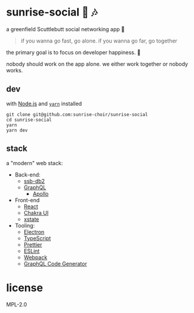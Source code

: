 # sunrise-social 🌅 🎶

a greenfield Scuttlebutt social networking app 🌱

> if you wanna go fast, go alone. if you wanna go far, go together

the primary goal is to focus on developer happiness. 🌄

nobody should work on the app alone. we either work together or nobody works.

## dev

with [Node.js](https://github.com/nvm-sh/nvm) and [`yarn`](https://yarnpkg.com/) installed

```shell
git clone git@github.com:sunrise-choir/sunrise-social
cd sunrise-social
yarn
yarn dev
```

## stack

a "modern" web stack:

- Back-end:
  - [ssb-db2](https://github.com/ssb-ngi-pointer/ssb-db2)
  - [GraphQL](https://graphql.org/)
    - [Apollo](https://www.apollographql.com/)
- Front-end
  - [React](https://reactjs.org/)
  - [Chakra UI](https://chakra-ui.com/)
  - [xstate](https://xstate.js.org/)
- Tooling:
  - [Electron](https://www.electronjs.org/)
  - [TypeScript](https://www.typescriptlang.org/)
  - [Prettier](https://prettier.io/)
  - [ESLint](https://eslint.org/)
  - [Webpack](https://webpack.js.org/)
  - [GraphQL Code Generator](https://www.graphql-code-generator.com/)

# license

MPL-2.0
